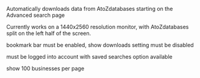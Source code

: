 Automatically downloads data from AtoZdatabases starting on the Advanced search page

Currently works on a 1440x2560 resolution monitor, with AtoZdatabases split on the left half of the screen.

bookmark bar must be enabled, show downloads setting must be disabled

must be logged into account with saved searches option available 

show 100 businesses per page

